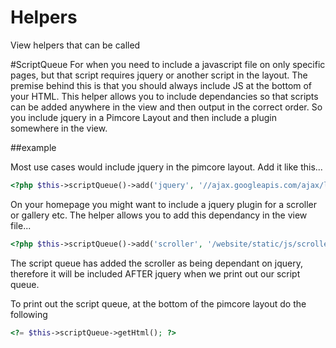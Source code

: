 # Helpers
View helpers that can be called

#ScriptQueue
For when you need to include a javascript file on only specific pages, but that script requires jquery or another script in the layout.
The premise behind this is that you should always include JS at the bottom of your HTML.  This helper allows you to include dependancies so that scripts 
can be added anywhere in the view and then output in the correct order.  So you include jquery in a Pimcore Layout and then include a plugin somewhere in the view.

##example

Most use cases would include jquery in the pimcore layout. Add it like this...
```php
<?php $this->scriptQueue()->add('jquery', '//ajax.googleapis.com/ajax/libs/jquery/1.11.0/jquery.min.js'); ?>
```

On your homepage you might want to include a jquery plugin for a scroller or gallery etc. The helper allows you to add this
dependancy in the view file...

```php
<?php $this->scriptQueue()->add('scroller', '/website/static/js/scroller.min.js', array('jquery')); ?>
```

The script queue has added the scroller as being dependant on jquery, therefore it will be included AFTER jquery when we print out our script queue.

To print out the script queue, at the bottom of the pimcore layout do the following

```php
<?= $this->scriptQueue->getHtml(); ?>
```